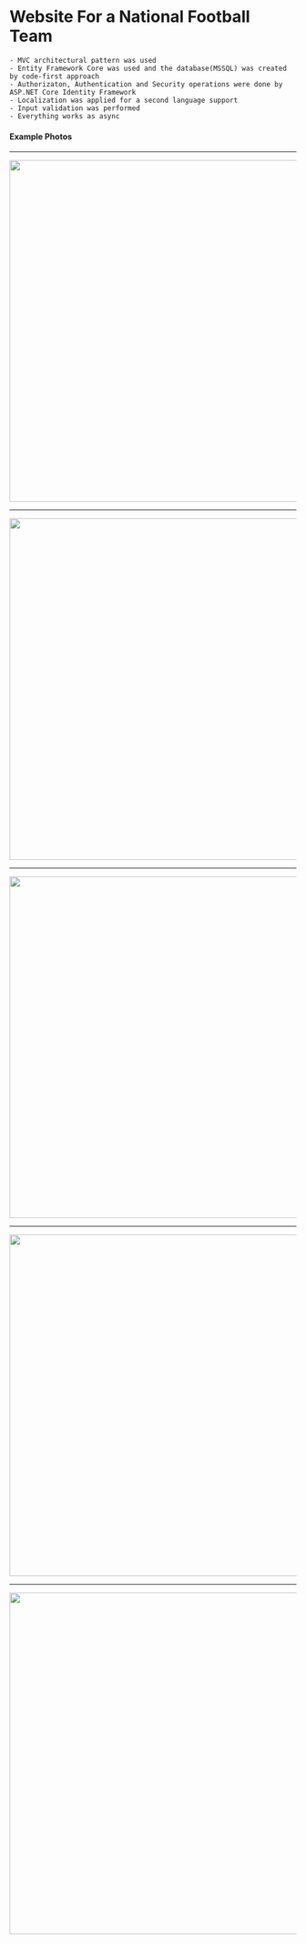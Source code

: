 # Website For a National Football Team

    - MVC architectural pattern was used
    - Entity Framework Core was used and the database(MSSQL) was created by code-first approach
    - Authorizaton, Authentication and Security operations were done by ASP.NET Core Identity Framework
	- Localization was applied for a second language support
	- Input validation was performed
	- Everything works as async
  
  #### Example Photos       
        
  
  --------------------------------
  
  <p align="center">
<img src="https://user-images.githubusercontent.com/72643454/194768355-6ca7f35a-1cdd-4bb0-82af-f79d61f8e534.png" width="600" height="600">
</p>     
            
  --------------------------------
      
<p align="center">
<img src="https://user-images.githubusercontent.com/72643454/194768393-83314b76-4685-4421-9db8-ec0b0606c23a.png" width="600" height="600">
</p>   

  --------------------------------

<p align="center">
<img src="https://user-images.githubusercontent.com/72643454/194768361-21e7cf81-1a99-451d-bd6a-21a0193f9011.png" width="600" height="600">
</p> 

  --------------------------------

<p align="center">
<img src="https://user-images.githubusercontent.com/72643454/194768390-470da56b-c57d-459d-b550-aa78a52aef06.png" width="600" height="600">
</p>         

  --------------------------------
        
<p align="center">
<img src="https://user-images.githubusercontent.com/72643454/194768391-a676c001-fac8-420b-a128-9ea4785c8717.png" width="600" height="600">
</p>          
     
        

      
        
        
